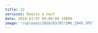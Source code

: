 ```yaml
---
title: 22
services: Remise a neuf
date: 2018-03-07 00:00:00 +0000
image: "/uploads/2018/03/07/IMG_2949.JPG"
---
```

